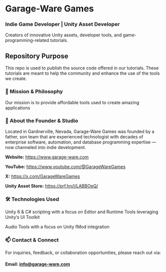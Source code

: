 # Garage-Ware Games
### Indie Game Developer | Unity Asset Developer
Creators of innovative Unity assets, developer tools, and game-programming-related tutorials.

## Repository Purpose
This repo is used to publish the source code offered in our tutorials. These tutorials are meant to help the community and enhance the use of the tools we create.

### 🎯 Mission & Philosophy
Our mission is to provide affordable tools used to create amazing applications

### 📍 About the Founder & Studio
Located in Gardnerville, Nevada, Garage‑Ware Games was founded by a father, son team that are experienced technologist with decades of enterprise software, automation, and database programming expertise — now channeled into indie development.

**Website:** https://www.garage-ware.com

**YouTube:** https://www.youtube.com/@GarageWareGames

**X:** https://x.com/GarageWareGames

**Unity Asset Store:** https://prf.hn/l/LABBOeQ/

### 🛠 Technologies Used
Unity 6 & C# scripting with a focus on Editor and Runtime Tools leveraging Unity’s UI Toolkit

Audio Tools with a focus on Unity fMod integration

### 📫 Contact & Connect
For inquiries, feedback, or collaboration opportunities, please reach out via:
#### Email: info@garage-ware.com
